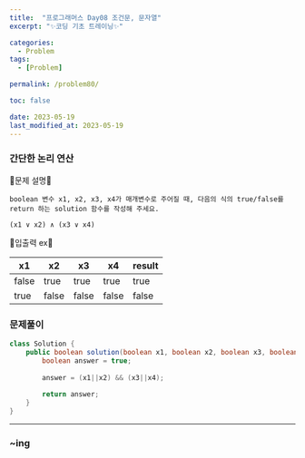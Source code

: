 ```yaml
---
title:  "프로그래머스 Day08 조건문, 문자열"
excerpt: "✨코딩 기초 트레이닝✨"

categories:
  - Problem
tags:
  - [Problem]

permalink: /problem80/

toc: false

date: 2023-05-19
last_modified_at: 2023-05-19
---
```


### 간단한 논리 연산

💫문제 설명💫

```
boolean 변수 x1, x2, x3, x4가 매개변수로 주어질 때, 다음의 식의 true/false를 return 하는 solution 함수를 작성해 주세요.

(x1 ∨ x2) ∧ (x3 ∨ x4)

```

💫입출력 ex💫

|x1|x2|x3|x4|result|
|---|---|---|---|---|
|false|true|true|true|true|
|true|false|false|false|false|

### 문제풀이

```java
class Solution {
    public boolean solution(boolean x1, boolean x2, boolean x3, boolean x4) {
        boolean answer = true;
        
        answer = (x1||x2) && (x3||x4);
        
        return answer;
    }
}
```

<hr>

### ~ing

